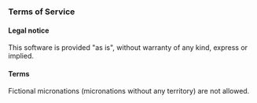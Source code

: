 <section>
    <h3> Terms of Service </h3>
    <h4> Legal notice </h4>
    <p>
        This software is provided "as is", without warranty of any kind, express or implied.
    </p>
    <h4> Terms </h4>
    <p>
        Fictional micronations (micronations without any territory) are not allowed.
    </p>
</section>